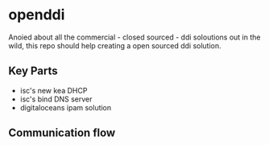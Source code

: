 # openddi

Anoied about all the commercial - closed sourced - ddi soloutions out in the wild, this repo should help creating a open sourced ddi solution.

## Key Parts
- isc's new kea DHCP
- isc's bind DNS server
- digitaloceans ipam solution

## Communication flow

